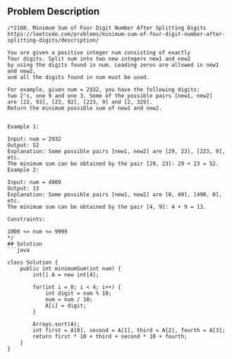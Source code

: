## Problem Description
```
/*2160. Minimum Sum of Four Digit Number After Splitting Digits
https://leetcode.com/problems/minimum-sum-of-four-digit-number-after-splitting-digits/description/

You are given a positive integer num consisting of exactly 
four digits. Split num into two new integers new1 and new2 
by using the digits found in num. Leading zeros are allowed in new1 and new2, 
and all the digits found in num must be used.

For example, given num = 2932, you have the following digits: 
two 2's, one 9 and one 3. Some of the possible pairs [new1, new2]
are [22, 93], [23, 92], [223, 9] and [2, 329].
Return the minimum possible sum of new1 and new2.
 

Example 1:

Input: num = 2932
Output: 52
Explanation: Some possible pairs [new1, new2] are [29, 23], [223, 9], etc.
The minimum sum can be obtained by the pair [29, 23]: 29 + 23 = 52.
Example 2:

Input: num = 4009
Output: 13
Explanation: Some possible pairs [new1, new2] are [0, 49], [490, 0], etc. 
The minimum sum can be obtained by the pair [4, 9]: 4 + 9 = 13.
 
Constraints:

1000 <= num <= 9999
*/
## Solution
```java

class Solution {
    public int minimumSum(int num) {
        int[] A = new int[4];

        for(int i = 0; i < 4; i++) {
            int digit = num % 10;
            num = num / 10;
            A[i] = digit;
        }

        Arrays.sort(A);
        int first = A[0], second = A[1], third = A[2], fourth = A[3];
        return first * 10 + third + second * 10 + fourth;
    }
}